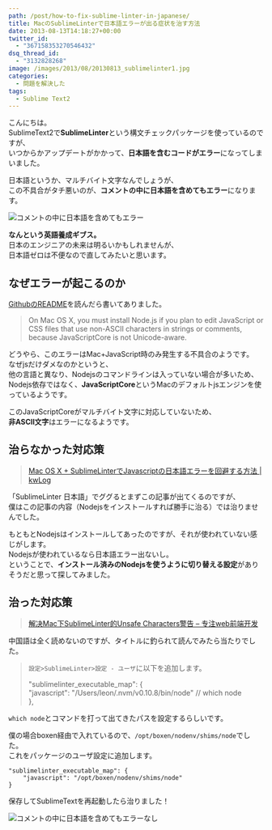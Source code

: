 ```yaml
---
path: /post/how-to-fix-sublime-linter-in-japanese/
title: MacのSublimeLinterで日本語エラーが出る症状を治す方法
date: 2013-08-13T14:18:27+00:00
twitter_id:
  - "367158353270546432"
dsq_thread_id:
  - "3132828268"
image: /images/2013/08/20130813_sublimelinter1.jpg
categories:
  - 問題を解決した
tags:
  - Sublime Text2
---
```

こんにちは。  
SublimeText2で**SublimeLinter**という構文チェックパッケージを使っているのですが、  
いつからかアップデートがかかって、**日本語を含むコードがエラー**になってしまいました。

日本語というか、マルチバイト文字なんでしょうが、  
この不具合がタチ悪いのが、**コメントの中に日本語を含めてもエラー**になります。


![コメントの中に日本語を含めてもエラー](/images/2013/08/90f7e96e11d56ed0e19f02fae013ef9e1.png)



**なんという英語養成ギブス。**  
日本のエンジニアの未来は明るいかもしれませんが、  
日本語ゼロは不便なので直してみたいと思います。

<!--more-->

なぜエラーが起こるのか
----------------------------------------

[GithubのREADME](https://github.com/SublimeLinter/SublimeLinter)を読んだら書いてありました。

> On Mac OS X, you must install Node.js if you plan to edit JavaScript or CSS files that use non-ASCII characters in strings or comments, because JavaScriptCore is not Unicode-aware.

どうやら、このエラーはMac+JavaScript時のみ発生する不具合のようです。  
なぜjsだけダメなのかというと、  
他の言語と異なり、Nodejsのコマンドラインは入っていない場合が多いため、  
Nodejs依存ではなく、**JavaScriptCore**というMacのデフォルトjsエンジンを使っているようです。

このJavaScriptCoreがマルチバイト文字に対応していないため、  
**非ASCII文字**はエラーになるようです。

治らなかった対応策
----------------------------------------

> [Mac OS X + SublimeLinterでJavascriptの日本語エラーを回避する方法 \| kwLog](http://blog.makotokw.com/2012/11/06/mac-os-x-sublimelinter%E3%81%A7javascript%E3%81%AE%E6%97%A5%E6%9C%AC%E8%AA%9E%E3%82%A8%E3%83%A9%E3%83%BC%E3%82%92%E5%9B%9E%E9%81%BF%E3%81%99%E3%82%8B%E6%96%B9%E6%B3%95/)

「SublimeLinter 日本語」でググるとまずこの記事が出てくるのですが、  
僕はこの記事の内容（Nodejsをインストールすれば勝手に治る）では治りませんでした。

もともとNodejsはインストールしてあったのですが、それが使われていない感じがします。  
Nodejsが使われているなら日本語エラー出ないし。  
ということで、**インストール済みのNodejsを使うように切り替える設定**がありそうだと思って探してみました。

治った対応策
----------------------------------------

> [解决Mac下SublimeLinter的Unsafe Characters警告 – 专注web前端开发](http://www.fantxi.com/blog/archives/mac-fix-js-lint/)

中国語は全く読めないのですが、タイトルに釣られて読んでみたら当たりでした。

> `設定>SublimeLinter>設定 - ユーザ`に以下を追加します。
> 
> "sublimelinter_executable_map": {  
> "javascript": "/Users/leon/.nvm/v0.10.8/bin/node" // which node  
> },

`which node`とコマンドを打って出てきたパスを設定するらしいです。

僕の場合boxen経由で入れているので、`/opt/boxen/nodenv/shims/node`でした。  
これをパッケージのユーザ設定に追加します。

```
"sublimelinter_executable_map": {
    "javascript": "/opt/boxen/nodenv/shims/node"
}
```

保存してSublimeTextを再起動したら治りました！


![コメントの中に日本語を含めてもエラーなし](/images/2013/08/ee9eefaa7f57d09488f344b5dc980a92.png)



<div style="font-size:0px;height:0px;line-height:0px;margin:0;padding:0;clear:both">
</div>